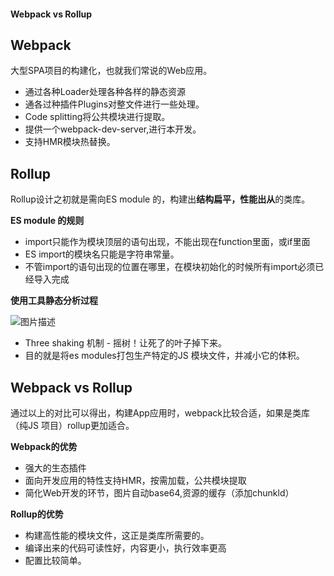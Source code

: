 #### Webpack vs Rollup

## **Webpack**

大型SPA项目的构建化，也就我们常说的Web应用。

* 通过各种Loader处理各种各样的静态资源
* 通各过种插件Plugins对整文件进行一些处理。
* Code splitting将公共模块进行提取。
* 提供一个webpack-dev-server,进行本开发。
* 支持HMR模块热替换。

## **Rollup**

Rollup设计之初就是需向ES module 的，构建出**结构扁平，性能出从**的类库。

**ES module 的规则**

* import只能作为模块顶层的语句出现，不能出现在function里面，或if里面
* ES import的模块名只能是字符串常量。
* 不管import的语句出现的位置在哪里，在模块初始化的时候所有import必须已
  经导入完成

**使用工具静态分析过程**

![图片描述](https://img.mukewang.com/wiki/603b0ad409f1d39407150680.jpg)

* Three shaking 机制 - 摇树！让死了的叶子掉下来。
* 目的就是将es modules打包生产特定的JS 模块文件，并减小它的体积。

## **Webpack vs Rollup**

通过以上的对比可以得出，构建App应用时，webpack比较合适，如果是类库（纯JS 项目）rollup更加适合。

**Webpack的优势**

* 强大的生态插件
* 面向开发应用的特性支持HMR，按需加载，公共模块提取
* 简化Web开发的环节，图片自动base64,资源的缓存（添加chunkld）

**Rollup的优势**

* 构建高性能的模块文件，这正是类库所需要的。
* 编译出来的代码可读性好，内容更小，执行效率更高
* 配置比较简单。
